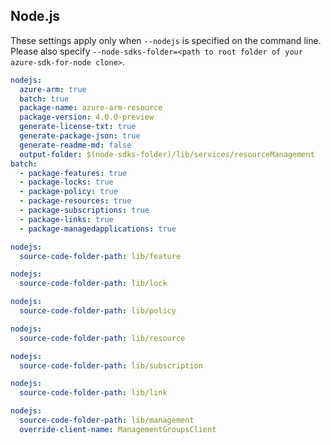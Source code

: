 ## Node.js

These settings apply only when `--nodejs` is specified on the command line.
Please also specify `--node-sdks-folder=<path to root folder of your azure-sdk-for-node clone>`.

```yaml $(nodejs)
nodejs:
  azure-arm: true
  batch: true
  package-name: azure-arm-resource
  package-version: 4.0.0-preview
  generate-license-txt: true
  generate-package-json: true
  generate-readme-md: false
  output-folder: $(node-sdks-folder)/lib/services/resourceManagement
batch:
  - package-features: true
  - package-locks: true
  - package-policy: true
  - package-resources: true
  - package-subscriptions: true
  - package-links: true
  - package-managedapplications: true
```

```yaml $(nodejs) && $(package-features)
nodejs:
  source-code-folder-path: lib/feature
```

```yaml $(nodejs) && $(package-locks)
nodejs:
  source-code-folder-path: lib/lock
```

```yaml $(nodejs) && $(package-policy)
nodejs:
  source-code-folder-path: lib/policy
```

```yaml $(nodejs) && $(package-resources)
nodejs:
  source-code-folder-path: lib/resource
```

```yaml $(nodejs) && $(package-subscriptions)
nodejs:
  source-code-folder-path: lib/subscription
```

```yaml $(nodejs) && $(package-links)
nodejs:
  source-code-folder-path: lib/link
```

```yaml $(nodejs) && $(package-management)
nodejs:
  source-code-folder-path: lib/management
  override-client-name: ManagementGroupsClient
```